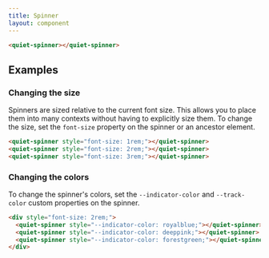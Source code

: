 ```yaml
---
title: Spinner
layout: component
---
```


```html {.example}
<quiet-spinner></quiet-spinner>
```

## Examples

### Changing the size

Spinners are sized relative to the current font size. This allows you to place them into many contexts without having to explicitly size them. To change the size, set the `font-size` property on the spinner or an ancestor element.

```html {.example}
<quiet-spinner style="font-size: 1rem;"></quiet-spinner>
<quiet-spinner style="font-size: 2rem;"></quiet-spinner>
<quiet-spinner style="font-size: 3rem;"></quiet-spinner>
```

### Changing the colors

To change the spinner's colors, set the `--indicator-color` and `--track-color` custom properties on the spinner.

```html {.example}
<div style="font-size: 2rem;">
  <quiet-spinner style="--indicator-color: royalblue;"></quiet-spinner>
  <quiet-spinner style="--indicator-color: deeppink;"></quiet-spinner>
  <quiet-spinner style="--indicator-color: forestgreen;"></quiet-spinner>
</div>
```
